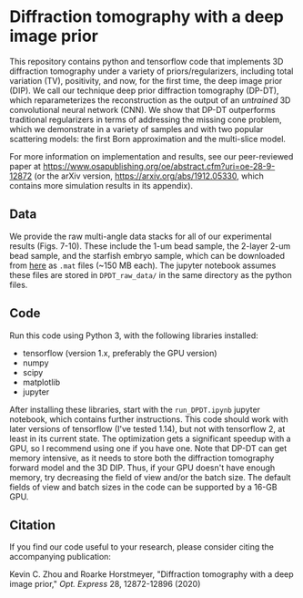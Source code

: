 # Diffraction tomography with a deep image prior

This repository contains python and tensorflow code that implements 3D diffraction tomography under a variety of priors/regularizers, including total variation (TV), positivity, and now, for the first time, the deep image prior (DIP). We call our technique deep prior diffraction tomography (DP-DT), which reparameterizes the reconstruction as the output of an *untrained* 3D convolutional neural network (CNN). We show that DP-DT outperforms traditional regularizers in terms of addressing the missing cone problem, which we demonstrate in a variety of samples and with two popular scattering models: the first Born approximation and the multi-slice model.

For more information on implementation and results, see our peer-reviewed paper at https://www.osapublishing.org/oe/abstract.cfm?uri=oe-28-9-12872 (or the arXiv version, https://arxiv.org/abs/1912.05330, which contains more simulation results in its appendix).
## Data
We provide the raw multi-angle data stacks for all of our experimental results (Figs. 7-10). These include the 1-um bead sample, the 2-layer 2-um bead sample, and the starfish embryo sample, which can be downloaded from [here](https://doi.org/10.6084/m9.figshare.12081708) as `.mat` files (~150 MB each). The jupyter notebook assumes these files are stored in `DPDT_raw_data/` in the same directory as the python files.

## Code
Run this code using Python 3, with the following libraries installed:
- tensorflow (version 1.x, preferably the GPU version)
- numpy
- scipy
- matplotlib
- jupyter

After installing these libraries, start with the `run_DPDT.ipynb` jupyter notebook, which contains further instructions. This code should work with later versions of tensorflow (I've tested 1.14), but not with tensorflow 2, at least in its current state. The optimization gets a significant speedup with a GPU, so I recommend using one if you have one. Note that DP-DT can get memory intensive, as it needs to store both the diffraction tomography forward model and the 3D DIP. Thus, if your GPU doesn't have enough memory, try decreasing the field of view and/or the batch size. The default fields of view and batch sizes in the code can be supported by a 16-GB GPU.

## Citation
If you find our code useful to your research, please consider citing the accompanying publication:

Kevin C. Zhou and Roarke Horstmeyer, "Diffraction tomography with a deep image prior," *Opt. Express* 28, 12872-12896 (2020)
